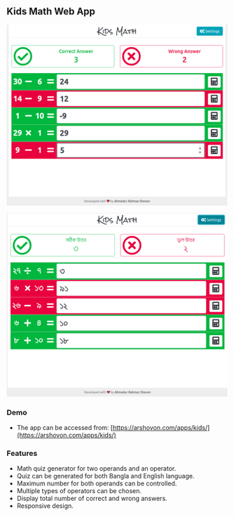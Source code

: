 ## Kids Math Web App

![alt Kids Math Demo](screenshots/kids_math_demo.png)

![alt Kids Math Demo Bangla](screenshots/kids_math_demo_bangla.png)

### Demo
- The app can be accessed from: [https://arshovon.com/apps/kids/](https://arshovon.com/apps/kids/)

### Features
- Math quiz generator for two operands and an operator.
- Quiz can be generated for both Bangla and English language.
- Maximum number for both operands can be controlled.
- Multiple types of operators can be chosen.
- Display total number of correct and wrong answers.
- Responsive design.


